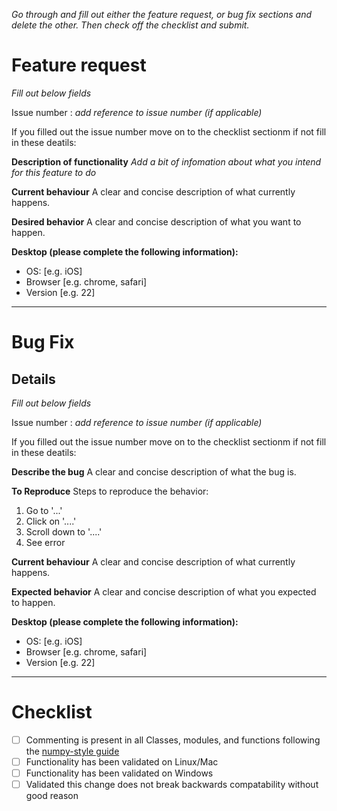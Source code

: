 *Go through and fill out either the feature request, or bug fix sections and delete the other. Then check off the checklist and submit.*

# Feature request
*Fill out below fields*

Issue number : *add reference to issue number (if applicable)*

If you filled out the issue number move on to the checklist sectionm if not fill in these deatils:

**Description of functionality**
*Add a bit of infomation about what you intend for this feature to do*

**Current behaviour**
A clear and concise description of what currently happens.

**Desired behavior**
A clear and concise description of what you want to happen.

**Desktop (please complete the following information):**
 - OS: [e.g. iOS]
 - Browser [e.g. chrome, safari]
 - Version [e.g. 22]

---

# Bug Fix

## Details

*Fill out below fields*

Issue number : *add reference to issue number (if applicable)*

If you filled out the issue number move on to the checklist sectionm if not fill in these deatils:

**Describe the bug**
A clear and concise description of what the bug is.

**To Reproduce**
Steps to reproduce the behavior:
1. Go to '...'
2. Click on '....'
3. Scroll down to '....'
4. See error

**Current behaviour**
A clear and concise description of what currently happens.

**Expected behavior**
A clear and concise description of what you expected to happen.

**Desktop (please complete the following information):**
 - OS: [e.g. iOS]
 - Browser [e.g. chrome, safari]
 - Version [e.g. 22]

---

# Checklist

- [ ] Commenting is present in all Classes, modules, and functions following the [numpy-style guide](https://numpydoc.readthedocs.io/en/latest/format.html)
- [ ] Functionality has been validated on Linux/Mac
- [ ] Functionality has been validated on Windows
- [ ] Validated this change does not break backwards compatability without good reason
